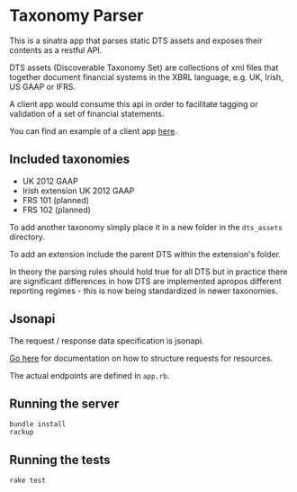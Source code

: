 # Taxonomy Parser

This is a sinatra app that parses static DTS assets and exposes their contents as a restful API.

DTS assets (Discoverable Taxonomy Set) are collections of xml files that together document financial systems in the XBRL language, e.g. UK, Irish, US GAAP or IFRS.

A client app would consume this api in order to facilitate tagging or validation of a set of financial statements.

You can find an example of a client app [here](//github.com/seocahill/dts-explorer-client).

## Included taxonomies

- UK 2012 GAAP
- Irish extension UK 2012 GAAP
- FRS 101 (planned)
- FRS 102 (planned)

To add another taxonomy simply place it in a new folder in the ```dts_assets``` directory.

To add an extension include the parent DTS within the extension's folder.

In theory the parsing rules should hold true for all DTS but in practice there are significant differences in how DTS are implemented apropos different reporting regimes - this is now being standardized in newer taxonomies.

## Jsonapi

The request / response data specification is jsonapi. 

[Go here](http://jsonapi.org/) for documentation on how to structure requests for resources.

The actual endpoints are defined in ```app.rb```.

## Running the server

```
bundle install
rackup
```

## Running the tests

```
rake test
```